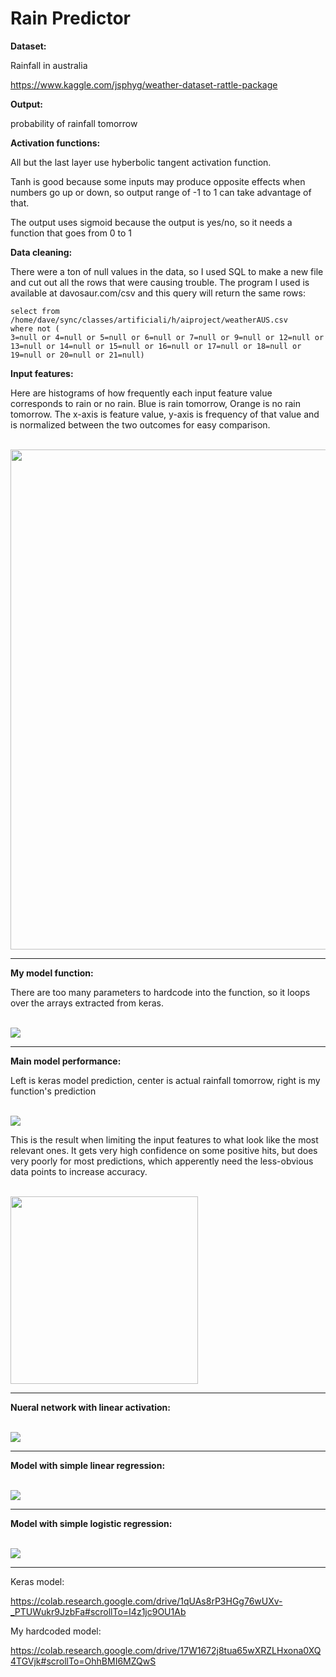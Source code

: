 # Rain Predictor

**Dataset:**

Rainfall in australia

https://www.kaggle.com/jsphyg/weather-dataset-rattle-package

**Output:**

probability of rainfall tomorrow

**Activation functions:**

All but the last layer use hyberbolic tangent activation function.

Tanh is good because some inputs may produce opposite effects when numbers go up or down, so output range of -1 to 1 can take advantage of that. 

The output uses sigmoid because the output is yes/no, so it needs a function that goes from 0 to 1

**Data cleaning:**

There were a ton of null values in the data, so I used SQL to make a new file and cut out all the rows that were causing trouble. The program I used is available at davosaur.com/csv and this query will return the same rows:
```
select from /home/dave/sync/classes/artificiali/h/aiproject/weatherAUS.csv
where not (
3=null or 4=null or 5=null or 6=null or 7=null or 9=null or 12=null or 13=null or 14=null or 15=null or 16=null or 17=null or 18=null or 19=null or 20=null or 21=null)
```
**Input features:**

Here are histograms of how frequently each input feature value corresponds to rain or no rain. Blue is rain tomorrow, Orange is no rain tomorrow. The x-axis is feature value, y-axis is frequency of that value and is normalized between the two outcomes for easy comparison.

<br>
<img src="plot.jpg" align="middle" width="800"/>
<hr>

**My model function:** 

There are too many parameters to hardcode into the function, so it loops over the arrays extracted from keras.

<br>
<img src="mymod.png" align="middle"/>
<hr>

**Main model performance:**

Left is keras model prediction, center is actual rainfall tomorrow, right is my function's prediction

<br>
<img src="test9.png" align="middle"/>
<br>

This is the result when limiting the input features to what look like the most relevant ones. It gets very high confidence on some positive hits, but does very poorly for most predictions, which apperently need the less-obvious data points to increase accuracy.

<br>
<img src="limited.png" align="middle" width="300"/>

<hr>

**Nueral network with linear activation:**

<br>
<img src="linearnn.png" align="middle"/>
<hr>

**Model with simple linear regression:**

<br>
<img src="linreg.png" align="middle"/>
<hr>
                             
**Model with simple logistic regression:**

<br>
<img src="logreg.png" align="middle"/>
<hr>

Keras model:

https://colab.research.google.com/drive/1qUAs8rP3HGg76wUXv-_PTUWukr9JzbFa#scrollTo=I4z1jc9OU1Ab

My hardcoded model:

https://colab.research.google.com/drive/17W1672j8tua65wXRZLHxona0XQ4TGVjk#scrollTo=OhhBMI6MZQwS
